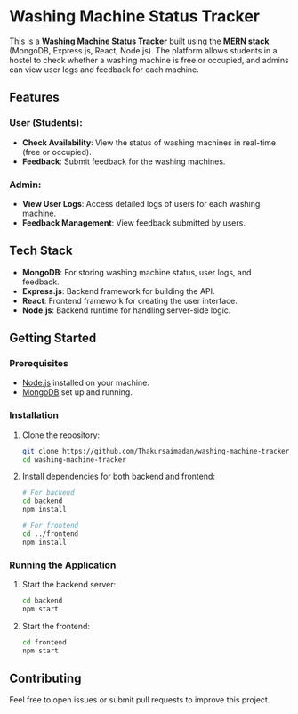 # Washing Machine Status Tracker

This is a **Washing Machine Status Tracker** built using the **MERN stack** (MongoDB, Express.js, React, Node.js). The platform allows students in a hostel to check whether a washing machine is free or occupied, and admins can view user logs and feedback for each machine.

## Features

### User (Students):
- **Check Availability**: View the status of washing machines in real-time (free or occupied).
- **Feedback**: Submit feedback for the washing machines.

### Admin:
- **View User Logs**: Access detailed logs of users for each washing machine.
- **Feedback Management**: View feedback submitted by users.
  
## Tech Stack
- **MongoDB**: For storing washing machine status, user logs, and feedback.
- **Express.js**: Backend framework for building the API.
- **React**: Frontend framework for creating the user interface.
- **Node.js**: Backend runtime for handling server-side logic.


## Getting Started

### Prerequisites

- [Node.js](https://nodejs.org/) installed on your machine.
- [MongoDB](https://www.mongodb.com/) set up and running.

### Installation

1. Clone the repository:
    ```bash
    git clone https://github.com/Thakursaimadan/washing-machine-tracker.git
    cd washing-machine-tracker
    ```

2. Install dependencies for both backend and frontend:
    ```bash
    # For backend
    cd backend
    npm install
    
    # For frontend
    cd ../frontend
    npm install
    ```

### Running the Application

1. Start the backend server:
    ```bash
    cd backend
    npm start
    ```

2. Start the frontend:
    ```bash
    cd frontend
    npm start
    ```

## Contributing

Feel free to open issues or submit pull requests to improve this project.

